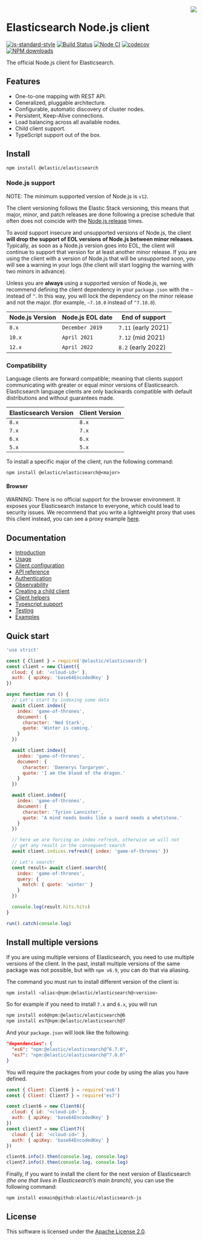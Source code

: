 <img align="right" width="auto" height="auto" src="https://www.elastic.co/static-res/images/elastic-logo-200.png">

# Elasticsearch Node.js client

[![js-standard-style](https://img.shields.io/badge/code%20style-standard-brightgreen.svg?style=flat)](http://standardjs.com/)  [![Build Status](https://clients-ci.elastic.co/buildStatus/icon?job=elastic%2Belasticsearch-js%2Bmain)](https://clients-ci.elastic.co/view/Javascript/job/elastic+elasticsearch-js+main/)  [![Node CI](https://github.com/elastic/elasticsearch-js/actions/workflows/nodejs.yml/badge.svg)](https://github.com/elastic/elasticsearch-js/actions/workflows/nodejs.yml)  [![codecov](https://codecov.io/gh/elastic/elasticsearch-js/branch/master/graph/badge.svg)](https://codecov.io/gh/elastic/elasticsearch-js)  [![NPM downloads](https://img.shields.io/npm/dm/@elastic/elasticsearch.svg?style=flat)](https://www.npmjs.com/package/@elastic/elasticsearch)

The official Node.js client for Elasticsearch.

## Features
- One-to-one mapping with REST API.
- Generalized, pluggable architecture.
- Configurable, automatic discovery of cluster nodes.
- Persistent, Keep-Alive connections.
- Load balancing across all available nodes.
- Child client support.
- TypeScript support out of the box.

## Install
```
npm install @elastic/elasticsearch
```

### Node.js support

NOTE: The minimum supported version of Node.js is `v12`.

The client versioning follows the Elastic Stack versioning, this means that
major, minor, and patch releases are done following a precise schedule that
often does not coincide with the [Node.js release](https://nodejs.org/en/about/releases/) times.

To avoid support insecure and unsupported versions of Node.js, the
client **will drop the support of EOL versions of Node.js between minor releases**.
Typically, as soon as a Node.js version goes into EOL, the client will continue
to support that version for at least another minor release. If you are using the client
with a version of Node.js that will be unsupported soon, you will see a warning
in your logs (the client will start logging the warning with two minors in advance).

Unless you are **always** using a supported version of Node.js, 
we recommend defining the client dependency in your
`package.json` with the `~` instead of `^`. In this way, you will lock the
dependency on the minor release and not the major. (for example, `~7.10.0` instead
of `^7.10.0`).

| Node.js Version | Node.js EOL date | End of support         |
| --------------- |------------------| ---------------------- |
| `8.x`           | `December 2019`  | `7.11` (early 2021)    |
| `10.x`          | `April 2021`      | `7.12` (mid 2021)     |
| `12.x`          | `April 2022`      | `8.2` (early 2022)     |

### Compatibility

Language clients are forward compatible; meaning that clients support communicating with greater or equal minor versions of Elasticsearch.
Elasticsearch language clients are only backwards compatible with default distributions and without guarantees made.

| Elasticsearch Version | Client Version |
| --------------------- |----------------|
| `8.x`                 | `8.x`          |
| `7.x`                 | `7.x`          |
| `6.x`                 | `6.x`          |
| `5.x`                 | `5.x`          |

To install a specific major of the client, run the following command:
```
npm install @elastic/elasticsearch@<major>
```

#### Browser

WARNING: There is no official support for the browser environment. It exposes your Elasticsearch instance to everyone, which could lead to security issues.
We recommend that you write a lightweight proxy that uses this client instead, you can see a proxy example [here](./docs/examples/proxy).

## Documentation

- [Introduction](https://www.elastic.co/guide/en/elasticsearch/client/javascript-api/current/introduction.html)
- [Usage](https://www.elastic.co/guide/en/elasticsearch/client/javascript-api/current/client-connecting.html#client-usage)
- [Client configuration](https://www.elastic.co/guide/en/elasticsearch/client/javascript-api/current/client-configuration.html)
- [API reference](https://www.elastic.co/guide/en/elasticsearch/client/javascript-api/current/api-reference.html)
- [Authentication](https://www.elastic.co/guide/en/elasticsearch/client/javascript-api/current/client-connecting.html#authentication)
- [Observability](https://www.elastic.co/guide/en/elasticsearch/client/javascript-api/current/observability.html)
- [Creating a child client](https://www.elastic.co/guide/en/elasticsearch/client/javascript-api/current/child.html)
- [Client helpers](https://www.elastic.co/guide/en/elasticsearch/client/javascript-api/current/client-helpers.html)
- [Typescript support](https://www.elastic.co/guide/en/elasticsearch/client/javascript-api/current/typescript.html)
- [Testing](https://www.elastic.co/guide/en/elasticsearch/client/javascript-api/current/client-testing.html)
- [Examples](https://www.elastic.co/guide/en/elasticsearch/client/javascript-api/current/examples.html)

## Quick start

```js
'use strict'

const { Client } = require('@elastic/elasticsearch')
const client = new Client({
  cloud: { id: '<cloud-id>' },
  auth: { apiKey: 'base64EncodedKey' }
})

async function run () {
  // Let's start by indexing some data
  await client.index({
    index: 'game-of-thrones',
    document: {
      character: 'Ned Stark',
      quote: 'Winter is coming.'
    }
  })

  await client.index({
    index: 'game-of-thrones',
    document: {
      character: 'Daenerys Targaryen',
      quote: 'I am the blood of the dragon.'
    }
  })

  await client.index({
    index: 'game-of-thrones',
    document: {
      character: 'Tyrion Lannister',
      quote: 'A mind needs books like a sword needs a whetstone.'
    }
  })

  // here we are forcing an index refresh, otherwise we will not
  // get any result in the consequent search
  await client.indices.refresh({ index: 'game-of-thrones' })

  // Let's search!
  const result= await client.search({
    index: 'game-of-thrones',
    query: {
      match: { quote: 'winter' }
    }
  })

  console.log(result.hits.hits)
}

run().catch(console.log)
```

## Install multiple versions
If you are using multiple versions of Elasticsearch, you need to use multiple versions of the client. In the past, install multiple versions of the same package was not possible, but with `npm v6.9`, you can do that via aliasing.

The command you must run to install different version of the client is:
```sh
npm install <alias>@npm:@elastic/elasticsearch@<version>
```
So for example if you need to install `7.x` and `6.x`, you will run
```sh
npm install es6@npm:@elastic/elasticsearch@6
npm install es7@npm:@elastic/elasticsearch@7
```
And your `package.json` will look like the following:
```json
"dependencies": {
  "es6": "npm:@elastic/elasticsearch@^6.7.0",
  "es7": "npm:@elastic/elasticsearch@^7.0.0"
}
```
You will require the packages from your code by using the alias you have defined.
```js
const { Client: Client6 } = require('es6')
const { Client: Client7 } = require('es7')

const client6 = new Client6({
  cloud: { id: '<cloud-id>' },
  auth: { apiKey: 'base64EncodedKey' }
})
const client7 = new Client7({
  cloud: { id: '<cloud-id>' },
  auth: { apiKey: 'base64EncodedKey' }
})

client6.info().then(console.log, console.log)
client7.info().then(console.log, console.log)
```

Finally, if you want to install the client for the next version of Elasticsearch *(the one that lives in Elasticsearch’s main branch)*, you can use the following command:
```sh
npm install esmain@github:elastic/elasticsearch-js
```

## License

This software is licensed under the [Apache License 2.0](./LICENSE).

